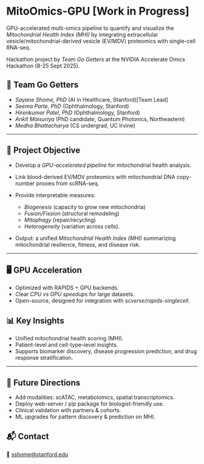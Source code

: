 # MitoOmics-GPU [Work in Progress]

GPU-accelerated multi-omics pipeline to quantify and visualize the *Mitochondrial Health Index (MHI)* by integrating extracellular vesicle/mitochondrial-derived vesicle (EV/MDV) proteomics with single-cell RNA-seq.

Hackathon project by *Team Go Getters* at the NVIDIA Accelerate Omics Hackathon (8-25 Sept 2025).

## 👥 Team Go Getters

* *Sayane Shome, PhD* (AI in Healthcare, Stanford)[Team Lead]
* *Seema Parte, PhD* (Ophthalmology, Stanford)
* *Hirenkumar Patel, PhD* (Ophthalmology, Stanford)
* *Ankit Maisuriya* (PhD candidate, Quantum Photonics, Northeastern)
* *Medha Bhattacharya* (CS undergrad, UC Irvine)

---

## 🚀 Project Objective

* Develop a *GPU-accelerated pipeline* for mitochondrial health analysis.
* Link blood-derived EV/MDV proteomics with mitochondrial DNA copy-number proxies from scRNA-seq.
* Provide interpretable measures:

  * *Biogenesis* (capacity to grow new mitochondria)
  * *Fusion/Fission* (structural remodeling)
  * *Mitophagy* (repair/recycling)
  * *Heterogeneity* (variation across cells).
* Output: a unified *Mitochondrial Health Index (MHI)* summarizing mitochondrial resilience, fitness, and disease risk.

---

## 🖥️ GPU Acceleration

* Optimized with RAPIDS + GPU backends.
* Clear *CPU vs GPU speedups* for large datasets.
* Open-source, designed for integration with *scverse/rapids-singlecell*.


## 📊 Key Insights

* Unified mitochondrial health scoring (MHI).
* Patient-level and cell-type–level insights.
* Supports biomarker discovery, disease progression prediction, and drug response stratification.

---

## 🔮 Future Directions

* Add modalities: scATAC, metabolomics, spatial transcriptomics.
* Deploy web-server / pip package for biologist-friendly use.
* Clinical validation with partners & cohorts.
* ML upgrades for pattern discovery & prediction on MHI.


## 📬 Contact

📧 [sshome@stanford.edu](mailto:sshome@stanford.edu)
